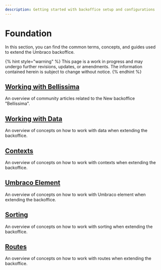 ```yaml
---
description: Getting started with backoffice setup and configurations
---
```


# Foundation

In this section, you can find the common terms, concepts, and guides used to extend the Umbraco backoffice.

{% hint style="warning" %}
This page is a work in progress and may undergo further revisions, updates, or amendments. The information contained herein is subject to change without notice.
{% endhint %}

## [Working with Bellissima](https://github.com/umbraco/Umbraco.Packages/tree/main/bellissima)

An overview of community articles related to the New backoffice "Bellissima".

## [Working with Data](working-with-data/)

An overview of concepts on how to work with data when extending the backoffice.

## [Contexts](contexts/)

An overview of concepts on how to work with contexts when extending the backoffice.

## [Umbraco Element](umbraco-element/)

An overview of concepts on how to work with Umbraco element when extending the backoffice.

## [Sorting](sorting.md)

An overview of concepts on how to work with sorting when extending the backoffice.

## [Routes](routes.md)

An overview of concepts on how to work with routes when extending the backoffice.
